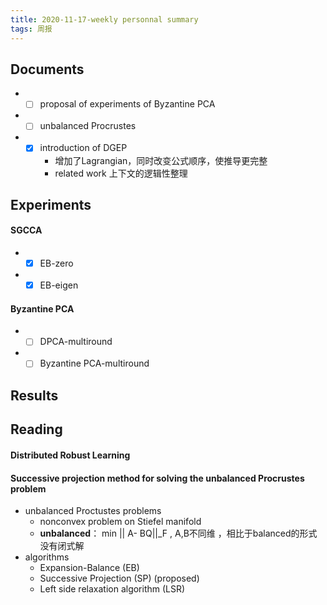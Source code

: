 ```yaml
---
title: 2020-11-17-weekly personnal summary
tags: 周报
---
```

## Documents
- - [ ] proposal of experiments of Byzantine PCA
- - [ ] unbalanced Procrustes
- - [x] introduction of DGEP
	- 增加了Lagrangian，同时改变公式顺序，使推导更完整
	-  related work 上下文的逻辑性整理
## Experiments
#### SGCCA
- - [x] EB-zero
- - [x] EB-eigen
#### Byzantine PCA
- - [ ] DPCA-multiround
- - [ ] Byzantine PCA-multiround
## Results






## Reading
#### Distributed Robust Learning


#### Successive projection method for solving the unbalanced Procrustes problem
- unbalanced Proctustes problems
	- nonconvex problem on Stiefel manifold
	- **unbalanced**： min || A- BQ||_F , A,B不同维 ，相比于balanced的形式没有闭式解 
- algorithms
	- Expansion-Balance (EB)
	- Successive Projection (SP)  (proposed)
	- Left side relaxation algorithm (LSR)
